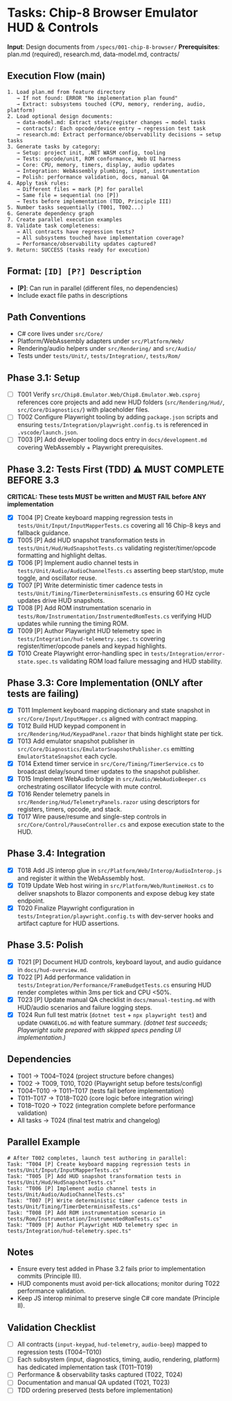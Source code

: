 # Tasks: Chip-8 Browser Emulator HUD & Controls

**Input**: Design documents from `/specs/001-chip-8-browser/`
**Prerequisites**: plan.md (required), research.md, data-model.md, contracts/

## Execution Flow (main)
```
1. Load plan.md from feature directory
   → If not found: ERROR "No implementation plan found"
   → Extract: subsystems touched (CPU, memory, rendering, audio, platform)
2. Load optional design documents:
   → data-model.md: Extract state/register changes → model tasks
   → contracts/: Each opcode/device entry → regression test task
   → research.md: Extract performance/observability decisions → setup tasks
3. Generate tasks by category:
   → Setup: project init, .NET WASM config, tooling
   → Tests: opcode/unit, ROM conformance, Web UI harness
   → Core: CPU, memory, timers, display, audio updates
   → Integration: WebAssembly plumbing, input, instrumentation
   → Polish: performance validation, docs, manual QA
4. Apply task rules:
   → Different files = mark [P] for parallel
   → Same file = sequential (no [P])
   → Tests before implementation (TDD, Principle III)
5. Number tasks sequentially (T001, T002...)
6. Generate dependency graph
7. Create parallel execution examples
8. Validate task completeness:
   → All contracts have regression tests?
   → All subsystems touched have implementation coverage?
   → Performance/observability updates captured?
9. Return: SUCCESS (tasks ready for execution)
```

## Format: `[ID] [P?] Description`
- **[P]**: Can run in parallel (different files, no dependencies)
- Include exact file paths in descriptions

## Path Conventions
- C# core lives under `src/Core/`
- Platform/WebAssembly adapters under `src/Platform/Web/`
- Rendering/audio helpers under `src/Rendering/` and `src/Audio/`
- Tests under `tests/Unit/`, `tests/Integration/`, `tests/Rom/`

## Phase 3.1: Setup
- [ ] T001 Verify `src/Chip8.Emulator.Web/Chip8.Emulator.Web.csproj` references core projects and add new HUD folders (`src/Rendering/Hud/`, `src/Core/Diagnostics/`) with placeholder files.
- [ ] T002 Configure Playwright tooling by adding `package.json` scripts and ensuring `tests/Integration/playwright.config.ts` is referenced in `.vscode/launch.json`.
- [ ] T003 [P] Add developer tooling docs entry in `docs/development.md` covering WebAssembly + Playwright prerequisites.

## Phase 3.2: Tests First (TDD) ⚠️ MUST COMPLETE BEFORE 3.3
**CRITICAL: These tests MUST be written and MUST FAIL before ANY implementation**
- [x] T004 [P] Create keyboard mapping regression tests in `tests/Unit/Input/InputMapperTests.cs` covering all 16 Chip-8 keys and fallback guidance.
- [x] T005 [P] Add HUD snapshot transformation tests in `tests/Unit/Hud/HudSnapshotTests.cs` validating register/timer/opcode formatting and highlight deltas.
- [x] T006 [P] Implement audio channel tests in `tests/Unit/Audio/AudioChannelTests.cs` asserting beep start/stop, mute toggle, and oscillator reuse.
- [x] T007 [P] Write deterministic timer cadence tests in `tests/Unit/Timing/TimerDeterminismTests.cs` ensuring 60 Hz cycle updates drive HUD snapshots.
- [x] T008 [P] Add ROM instrumentation scenario in `tests/Rom/Instrumentation/InstrumentedRomTests.cs` verifying HUD updates while running the timing ROM.
- [x] T009 [P] Author Playwright HUD telemetry spec in `tests/Integration/hud-telemetry.spec.ts` covering register/timer/opcode panels and keypad highlights.
- [x] T010 Create Playwright error-handling spec in `tests/Integration/error-state.spec.ts` validating ROM load failure messaging and HUD stability.

## Phase 3.3: Core Implementation (ONLY after tests are failing)
- [x] T011 Implement keyboard mapping dictionary and state snapshot in `src/Core/Input/InputMapper.cs` aligned with contract mapping.
- [x] T012 Build HUD keypad component in `src/Rendering/Hud/KeypadPanel.razor` that binds highlight state per tick.
- [x] T013 Add emulator snapshot publisher in `src/Core/Diagnostics/EmulatorSnapshotPublisher.cs` emitting `EmulatorStateSnapshot` each cycle.
- [x] T014 Extend timer service in `src/Core/Timing/TimerService.cs` to broadcast delay/sound timer updates to the snapshot publisher.
- [x] T015 Implement WebAudio bridge in `src/Audio/WebAudioBeeper.cs` orchestrating oscillator lifecycle with mute control.
- [x] T016 Render telemetry panels in `src/Rendering/Hud/TelemetryPanels.razor` using descriptors for registers, timers, opcode, and stack.
- [x] T017 Wire pause/resume and single-step controls in `src/Core/Control/PauseController.cs` and expose execution state to the HUD.

## Phase 3.4: Integration
- [x] T018 Add JS interop glue in `src/Platform/Web/Interop/AudioInterop.js` and register it within the WebAssembly host.
- [x] T019 Update Web host wiring in `src/Platform/Web/RuntimeHost.cs` to deliver snapshots to Blazor components and expose debug key state endpoint.
- [x] T020 Finalize Playwright configuration in `tests/Integration/playwright.config.ts` with dev-server hooks and artifact capture for HUD assertions.

## Phase 3.5: Polish
- [x] T021 [P] Document HUD controls, keyboard layout, and audio guidance in `docs/hud-overview.md`.
- [x] T022 [P] Add performance validation in `tests/Integration/Performance/FrameBudgetTests.cs` ensuring HUD render completes within 3ms per tick and CPU <50%.
- [x] T023 [P] Update manual QA checklist in `docs/manual-testing.md` with HUD/audio scenarios and failure logging steps.
- [x] T024 Run full test matrix (`dotnet test` + `npx playwright test`) and update `CHANGELOG.md` with feature summary. *(dotnet test succeeds; Playwright suite prepared with skipped specs pending UI implementation.)*

## Dependencies
- T001 → T004–T024 (project structure before changes)
- T002 → T009, T010, T020 (Playwright setup before tests/config)
- T004–T010 → T011–T017 (tests fail before implementation)
- T011–T017 → T018–T020 (core logic before integration wiring)
- T018–T020 → T022 (integration complete before performance validation)
- All tasks → T024 (final test matrix and changelog)

## Parallel Example
```
# After T002 completes, launch test authoring in parallel:
Task: "T004 [P] Create keyboard mapping regression tests in tests/Unit/Input/InputMapperTests.cs"
Task: "T005 [P] Add HUD snapshot transformation tests in tests/Unit/Hud/HudSnapshotTests.cs"
Task: "T006 [P] Implement audio channel tests in tests/Unit/Audio/AudioChannelTests.cs"
Task: "T007 [P] Write deterministic timer cadence tests in tests/Unit/Timing/TimerDeterminismTests.cs"
Task: "T008 [P] Add ROM instrumentation scenario in tests/Rom/Instrumentation/InstrumentedRomTests.cs"
Task: "T009 [P] Author Playwright HUD telemetry spec in tests/Integration/hud-telemetry.spec.ts"
```

## Notes
- Ensure every test added in Phase 3.2 fails prior to implementation commits (Principle III).
- HUD components must avoid per-tick allocations; monitor during T022 performance validation.
- Keep JS interop minimal to preserve single C# core mandate (Principle II).

## Validation Checklist
- [ ] All contracts (`input-keypad`, `hud-telemetry`, `audio-beep`) mapped to regression tests (T004–T010)
- [ ] Each subsystem (input, diagnostics, timing, audio, rendering, platform) has dedicated implementation task (T011–T019)
- [ ] Performance & observability tasks captured (T022, T024)
- [ ] Documentation and manual QA updated (T021, T023)
- [ ] TDD ordering preserved (tests before implementation)
